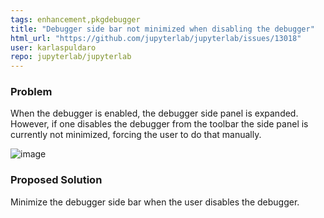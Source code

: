 ```yaml
---
tags: enhancement,pkgdebugger
title: "Debugger side bar not minimized when disabling the debugger"
html_url: "https://github.com/jupyterlab/jupyterlab/issues/13018"
user: karlaspuldaro
repo: jupyterlab/jupyterlab
---
```


### Problem
When the debugger is enabled, the debugger side panel is expanded.
However, if one disables the debugger from the toolbar the side panel is currently not minimized, forcing the user to do that manually.

![image](https://user-images.githubusercontent.com/25207344/186985792-247f415c-de37-4bf8-9bfd-c49123e5cc87.png)

### Proposed Solution
Minimize the debugger side bar when the user disables the debugger.
